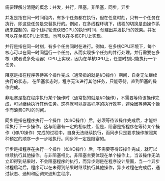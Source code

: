 需要理解分清楚的概念：并发，并行，阻塞，非阻塞，同步，异步

并发是指在同一时间段内，有多个任务都在执行，但在任意时刻，只有一个任务在执行，即这些任务是交替执行的。例如，在多线程环境下，线程的切换是由操作系统来控制的，每个线程轮流获取CPU的执行时间，创建出并发执行的效果。并发可以在单核CPU上实现，也可以在多核CPU上实现。

并行是指在同一时刻，有多个任务同时在进行。例如，在多核CPU环境下，每个核心可以在同一时间运行一个任务，从而实现多个任务的并行处理。并行需要在多核（或者说多处理器）CPU上实现，因为在单核CPU上，任意时刻只能执行一个任务。

阻塞是指在程序等待某个操作完成（通常指的就是I/O操作）期间，自身无法继续执行的状态。 在阻塞状态时，程序无法进行其他任务，只能等待，直到阻塞的操作完成。

非阻塞是指在程序执行某个操作时（通常指的就是I/O操作），不需要等待该操作完成，可以继续执行其他任务。这样就可以提高程序的执行效率，避免因等待某个操作而浪费CPU的时间。

同步是指在程序执行一个操作（如I/O操作）后，必须等待该操作完成后，才能继续执行下一步操作。这与阻塞有一定的相似性，但是，阻塞是指程序在等待某个操作（如I/O操作）完成的过程中，自身无法继续执行，而同步只是要求操作按照某种预定的顺序一步一步地执行。同步不一定是阻塞的。

异步是指程序在执行一个操作（如I/O操作）后，不需要等待该操作完成，就可以继续执行其他操作。与非阻塞相比，非阻塞主要体现在单个操作上，当该操作无法立即得到结果时，不会阻塞程序的执行，而异步则是在程序设计层面，当一个异步过程启动后，程序可以在未得到结果时继续执行其他操作，异步过程在完成后，通过状态、通知和回调来通知主程序。

